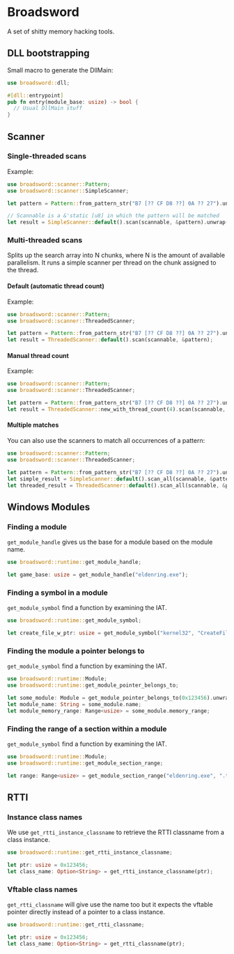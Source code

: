 # Broadsword
A set of shitty memory hacking tools.

## DLL bootstrapping
Small macro to generate the DllMain:
```rust
use broadsword::dll;

#[dll::entrypoint]
pub fn entry(module_base: usize) -> bool {
  // Usual DllMain stuff
}
```

## Scanner
### Single-threaded scans
Example:
```rust
use broadsword::scanner::Pattern;
use broadsword::scanner::SimpleScanner;

let pattern = Pattern::from_pattern_str("B7 [?? CF D8 ??] 0A ?? 27").unwrap();

// Scannable is a &'static [u8] in which the pattern will be matched
let result = SimpleScanner::default().scan(scannable, &pattern).unwrap();
```

### Multi-threaded scans
Splits up the search array into N chunks, where N is the amount of available parallelism. It runs a simple scanner
per thread on the chunk assigned to the thread.

#### Default (automatic thread count)
Example:
```rust
use broadsword::scanner::Pattern;
use broadsword::scanner::ThreadedScanner;

let pattern = Pattern::from_pattern_str("B7 [?? CF D8 ??] 0A ?? 27").unwrap();
let result = ThreadedScanner::default().scan(scannable, &pattern);
```

#### Manual thread count
Example:
```rust
use broadsword::scanner::Pattern;
use broadsword::scanner::ThreadedScanner;

let pattern = Pattern::from_pattern_str("B7 [?? CF D8 ??] 0A ?? 27").unwrap();
let result = ThreadedScanner::new_with_thread_count(4).scan(scannable, &pattern);
```

#### Multiple matches
You can also use the scanners to match all occurrences of a pattern:

```rust
use broadsword::scanner::Pattern;
use broadsword::scanner::ThreadedScanner;

let pattern = Pattern::from_pattern_str("B7 [?? CF D8 ??] 0A ?? 27").unwrap();
let simple_result = SimpleScanner::default().scan_all(scannable, &pattern);
let threaded_result = ThreadedScanner::default().scan_all(scannable, &pattern);
```

## Windows Modules

### Finding a module
`get_module_handle` gives us the base for a module based on the module name.
```rust
use broadsword::runtime::get_module_handle;

let game_base: usize = get_module_handle("eldenring.exe");
```

### Finding a symbol in a module
`get_module_symbol` find a function by examining the IAT.
```rust
use broadsword::runtime::get_module_symbol;

let create_file_w_ptr: usize = get_module_symbol("kernel32", "CreateFileW");
```

### Finding the module a pointer belongs to
`get_module_symbol` find a function by examining the IAT.
```rust
use broadsword::runtime::Module;
use broadsword::runtime::get_module_pointer_belongs_to;

let some_module: Module = get_module_pointer_belongs_to(0x123456).unwrap();
let module_name: String = some_module.name;
let module_memory_range: Range<usize> = some_module.memory_range;
```

### Finding the range of a section within a module
`get_module_symbol` find a function by examining the IAT.
```rust
use broadsword::runtime::Module;
use broadsword::runtime::get_module_section_range;

let range: Range<usize> = get_module_section_range("eldenring.exe", ".text").unwrap();
```

## RTTI

### Instance class names
We use `get_rtti_instance_classname` to retrieve the RTTI classname from a class instance.
```rust
use broadsword::runtime::get_rtti_instance_classname;

let ptr: usize = 0x123456;
let class_name: Option<String> = get_rtti_instance_classname(ptr);
```

### Vftable class names
`get_rtti_classname` will give use the name too but it expects the vftable pointer directly
instead of a pointer to a class instance.
```rust
use broadsword::runtime::get_rtti_classname;

let ptr: usize = 0x123456;
let class_name: Option<String> = get_rtti_classname(ptr);
```
